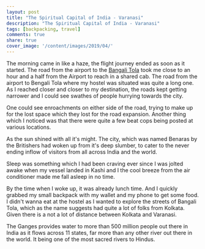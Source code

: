 ```yaml
---
layout: post
title: "The Spiritual Capital of India - Varanasi"
description: "The Spiritual Capital of India - Varanasi"
tags: [backpacking, travel]
comments: true
share: true
cover_image: '/content/images/2019/04/'
---
```


The morning came in like a haze, the flight journey ended as soon as it started. The road from the airport to the
[Bangali Tola](https://www.lonelyplanet.com/india/varanasi/activities/varanasi-bengali-tola-walking-tour/a/pa-act/v-7330P11/356519)
took me close to an hour and a half from the Airport to reach in a shared cab. The road from the airport to Bengali Tola
where my hostel was situated was quite a long one. As I reached closer and closer to my destination, the roads kept getting 
narrower and I could see swathes of people hurrying towards the city.

One could see enroachments on either side of the road, trying to make up for the lost space which they lost for the road
expansion. Another thing which I noticed was that there were quite a few beat cops being posted at various locations. 

As the sun shined with all it's might. The city, which was named Benaras by the Britishers had woken up from it's deep
slumber, to cater to the never ending inflow of visitors from all across India and the world. 

Sleep was something which I had been craving ever since I was jolted awake when my vessel landed in Kashi and I the cool
breeze from the air conditioner made me fall asleep in no time. 

By the time when I woke up, it was already lunch time. And I quickly grabbed my small backpack with my wallet and my phone
to get some food. I didn't wanna eat at the hostel as I wanted to explore the streets of Bangali Tola, which as the name 
suggests had quite a lot of folks from Kolkata. Given there is a not a lot of distance between Kolkata and Varanasi.  

The Ganges provides water to more than 500 million people out there in India as it flows across 11 states, far more than
any other river out there in the world. It being one of the most sacred rivers to Hindus. 
